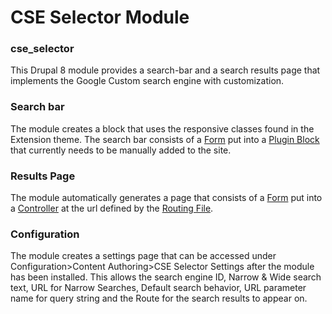 # CSE Selector Module
### cse_selector
This Drupal 8 module provides a search-bar and a search results page that implements the Google Custom search engine with customization.

### Search bar
The module creates a block that uses the responsive classes found in the Extension theme.
The search bar consists of a [Form](src/Form/CSESearchForm.php) put into a [Plugin Block](src/Plugin/Block/CSESearchBlock) that currently needs to be manually added to the site.

### Results Page
The module automatically generates a page that consists of a [Form](src/Form/ResultsForm.php) put into a [Controller](src/Plugin/Block/CSESearchBlock.php) at the url defined by the [Routing File](cse_selector.routing.yml).

### Configuration
The module creates a settings page that can be accessed under Configuration>Content Authoring>CSE Selector Settings after the module has been installed. This allows the search engine ID, Narrow & Wide search text, URL for Narrow Searches, Default search behavior, URL parameter name for query string and the Route for the search results to appear on.
